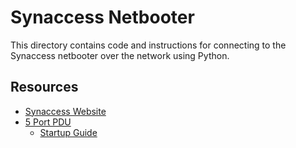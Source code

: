 # Synaccess Netbooter

This directory contains code and instructions for connecting to the Synaccess netbooter over the network using Python.

## Resources

* [Synaccess Website](https://www.synaccess-net.com/)
* [5 Port PDU](https://www.synaccess-net.com/np-05b)
  * [Startup Guide](https://www.synaccess-net.com/s/1094_NPStartup_V14.pdf)
  
